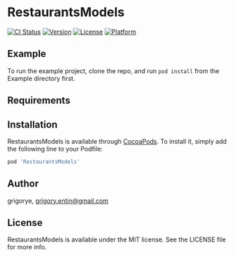 # RestaurantsModels

[![CI Status](https://img.shields.io/travis/grigorye/RestaurantsModels.svg?style=flat)](https://travis-ci.org/grigorye/RestaurantsModels)
[![Version](https://img.shields.io/cocoapods/v/RestaurantsModels.svg?style=flat)](https://cocoapods.org/pods/RestaurantsModels)
[![License](https://img.shields.io/cocoapods/l/RestaurantsModels.svg?style=flat)](https://cocoapods.org/pods/RestaurantsModels)
[![Platform](https://img.shields.io/cocoapods/p/RestaurantsModels.svg?style=flat)](https://cocoapods.org/pods/RestaurantsModels)

## Example

To run the example project, clone the repo, and run `pod install` from the Example directory first.

## Requirements

## Installation

RestaurantsModels is available through [CocoaPods](https://cocoapods.org). To install
it, simply add the following line to your Podfile:

```ruby
pod 'RestaurantsModels'
```

## Author

grigorye, grigory.entin@gmail.com

## License

RestaurantsModels is available under the MIT license. See the LICENSE file for more info.

